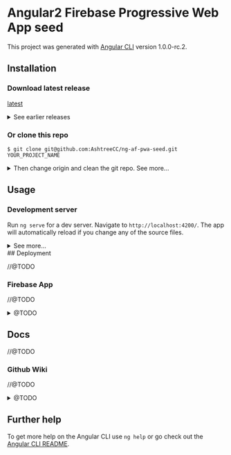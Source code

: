 # Angular2 Firebase Progressive Web App seed

This project was generated with [Angular CLI](https://github.com/angular/angular-cli) version 1.0.0-rc.2.

## Installation

### Download latest release

[latest](https://github.com/AshtreeCC/ng-af-pwa-seed/release/latest)

<details>
<summary>See earlier releases</summary>
[v0.1.0-alpha.0](https://github.com/AshtreeCC/ng-af-pwa-seed/release/v0.1.0-alpha.0) (latest)
</details>

### Or clone this repo

`$ git clone git@github.com:AshtreeCC/ng-af-pwa-seed.git YOUR_PROJECT_NAME`

<details>
<summary>Then change origin and clean the git repo. See more...</summary>
### Clean the git repo (optional)

Open project folder
`$ cd YOUR_PROJECT NAME`

Delete git history
`$ rm -rf .git`

Initialise git again
`$ git init`

And I reccommend git flow
`$ git flow init`

### Set remote origin and change upstream

Add your own as origin
`$ git remote add origin git@github.com:YOUR_NAME/YOUR_PROJECT_NAME`
(use `set-url` instead of `add` if you have not initialised a new repo)

Add this repo as upstream
`$ git remote add upstream https://github.com/AshtreeCC/ng-af-pwa-seed.git`

Check your remotes
`$ git remote -v`

### Install node_modules

Copy the files and run `yarn`.

</details>

## Usage

### Development server

Run `ng serve` for a dev server. Navigate to `http://localhost:4200/`. The app will automatically reload if you change any of the source files.

<details>
<summary>See more...</summary>
### Code scaffolding

Run `ng generate component component-name` to generate a new component. You can also use `ng generate directive/pipe/service/class/module`.

### Build

Run `ng build` to build the project. The build artifacts will be stored in the `dist/` directory. Use the `-prod` flag for a production build.

### Precache (Not a part of NG-CLI, yet)
Run `npm run precache` to use sw-precache to create a service worker and store assets. Check `/swconfig.json` for files to cache.

### Running unit tests

Run `ng test` to execute the unit tests via [Karma](https://karma-runner.github.io).

### Running end-to-end tests

Run `ng e2e` to execute the end-to-end tests via [Protractor](http://www.protractortest.org/).
Before running the tests make sure you are serving the app via `ng serve`.

### Test on a virtual live server (Also, not a part of NG-CLI)

Run `npm run live` to start a live server on `http://localhost:8000`.

</details>
## Deployment

//@TODO

### Firebase App

//@TODO

<details>
<summary>@TODO</summary>
### Github Pages

//@TODO

</details>

## Docs

//@TODO

### Github Wiki

//@TODO

<details>
<summary>@TODO</summary>
//@TODO

</details>

## Further help

To get more help on the Angular CLI use `ng help` or go check out the [Angular CLI README](https://github.com/angular/angular-cli/blob/master/README.md).
